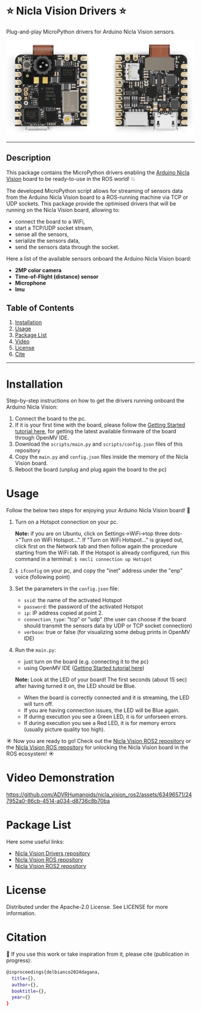 # :star: Nicla Vision Drivers :star:
Plug-and-play MicroPython drivers for Arduino Nicla Vision sensors.

![Alt Text](assets/Nicla_Vision.png)

-------------------

## Description

This package contains the MicroPython drivers enabling the [Arduino Nicla Vision](https://docs.arduino.cc/hardware/nicla-vision/) board to be ready-to-use in the ROS world! :boom:

The developed MicroPython script allows for streaming of sensors data from the Arduino Nicla Vision board to a ROS-running machine via TCP or UDP sockets. 
This package provide the optimised drivers that will be running on the Nicla Vision board, allowing to:
- connect the board to a WiFi,
- start a TCP/UDP socket stream,
- sense all the sensors,
- serialize the sensors data,
- send the sensors data through the socket.

Here a list of the available sensors onboard the Arduino Nicla Vision board:
- **2MP color camera** 
- **Time-of-Flight (distance) sensor**  
- **Microphone**  
- **Imu**

## Table of Contents 
1. [Installation](#installation)
2. [Usage](#usage)
3. [Package List](#package-list)
4. [Video](#video-demonstration)
5. [License](#license)
6. [Cite](#citation)
   
-------------------

# Installation
Step-by-step instructions on how to get the drivers running onboard the Arduino Nicla Vision:

1. Connect the board to the pc.
2. If it is your first time with the board, please follow the [Getting Started tutorial here](https://docs.arduino.cc/tutorials/nicla-vision/getting-started/), for getting the latest available firmware of the board through OpenMV IDE.
3. Download the `scripts/main.py` and `scripts/config.json` files of this repository 
5. Copy the `main.py` and `config.json` files ìnside the memory of the Nicla Vision board.
6. Reboot the board (unplug and plug again the board to the pc)

# Usage 
Follow the below two steps for enjoying your Arduino Nicla Vision board! 🚀

1. Turn on a Hotspot connection on your pc.
   
   **Note:** if you are on Ubuntu, click on Settings->WiFi->top three dots->"Turn on WiFi Hotspot...". If "Turn on WiFi Hotspot..." is grayed out, click first on the Network tab and then follow       again the procedure starting from the WiFi tab. If the Hotspot is already configured, run this command in a terminal: `$ nmcli connection up Hotspot`
   
2. `$ ifconfig` on your pc, and copy the "inet" address under the "enp" voice (following point)
3. Set the parameters in the `config.json` file:
   - `ssid`: the name of the activated Hotspot
   - `password`: the password of the activated Hotspot
   - `ip`: IP address copied at point 2.
   - `connection_type`: "tcp" or "udp" (the user can choose if the board should transmit the sensors data by UDP or TCP socket connection)
   - `verbose`: true or false (for visualizing some debug prints in OpenMV IDE) 
4. Run the `main.py`:
   - just turn on the board (e.g. connecting it to the pc)
   - using OpenMV IDE ([Getting Started tutorial here](https://docs.arduino.cc/tutorials/nicla-vision/getting-started/))
  
   **Note:** Look at the LED of your board! The first seconds (about 15 sec) after having turned it on, the LED should be Blue.
      - When the board is correctly connected and it is streaming, the LED will turn off.
      - If you are having connection issues, the LED will be Blue again.
      - If during execution you see a Green LED, it is for unforseen errors.
      - If during execution you see a Red LED, it is for memory errors (usually picture quality too high).

:sunny: Now you are ready to go!
Check out the [Nicla Vision ROS2 repository](https://github.com/ADVRHumanoids/nicla_vision_ros2.git) or the [Nicla Vision ROS repository](https://github.com/ADVRHumanoids/nicla_vision_ros.git) for unlocking the Nicla Vision board in the ROS ecosystem! :sunny:

# Video Demonstration

https://github.com/ADVRHumanoids/nicla_vision_ros2/assets/63496571/247952a0-86cb-4514-a034-d8736c8b70ba

# Package List
Here some useful links:

- [Nicla Vision Drivers repository](https://github.com/ADVRHumanoids/nicla_vision_drivers.git)
- [Nicla Vision ROS repository](https://github.com/ADVRHumanoids/nicla_vision_ros.git)
- [Nicla Vision ROS2 repository](https://github.com/ADVRHumanoids/nicla_vision_ros2.git)

# License
Distributed under the Apache-2.0 License. See LICENSE for more information.

# Citation 
:raised_hands: If you use this work or take inspiration from it, please cite (publication in progress):
```bash
@inproceedings{delbianco2024dagana,
  title={},
  author={},
  booktitle={},
  year={}
}
```

